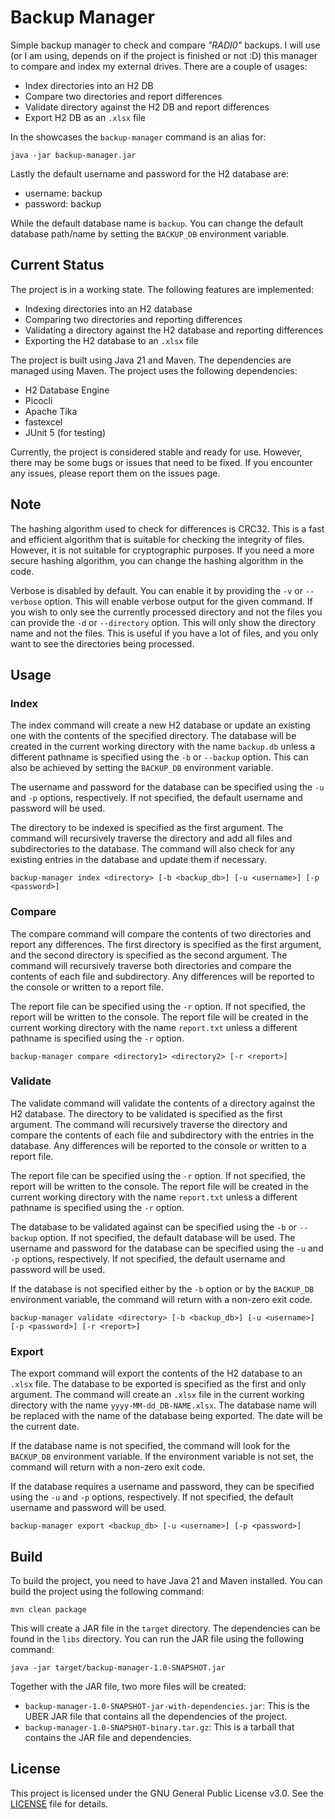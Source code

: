 # Backup Manager

Simple backup manager to check and compare *"RADI0"* backups. I will use (or I
am using, depends on if the project is finished or not :D) this manager to
compare and index my external drives. There are a couple of usages:

- Index directories into an H2 DB
- Compare two directories and report differences
- Validate directory against the H2 DB and report differences
- Export H2 DB as an `.xlsx` file

In the showcases the `backup-manager` command is an alias for:

```shell
java -jar backup-manager.jar
```

Lastly the default username and password for the H2 database are:

- username: backup
- password: backup

While the default database name is `backup`. You can change the default
database path/name by setting the `BACKUP_DB` environment variable.

## Current Status

The project is in a working state. The following features are implemented:

- Indexing directories into an H2 database
- Comparing two directories and reporting differences
- Validating a directory against the H2 database and reporting differences
- Exporting the H2 database to an `.xlsx` file

The project is built using Java 21 and Maven. The dependencies are managed
using Maven. The project uses the following dependencies:

- H2 Database Engine
- Picocli
- Apache Tika
- fastexcel
- JUnit 5 (for testing)

Currently, the project is considered stable and ready for use. However, there
may be some bugs or issues that need to be fixed. If you encounter any issues,
please report them on the issues page.

## Note

The hashing algorithm used to check for differences is CRC32. This is a fast
and efficient algorithm that is suitable for checking the integrity of files.
However, it is not suitable for cryptographic purposes. If you need a more
secure hashing algorithm, you can change the hashing algorithm in the code.

Verbose is disabled by default. You can enable it by providing the `-v` or
`--verbose` option. This will enable verbose output for the given command. If
you wish to only see the currently processed directory and not the files
you can provide the `-d` or `--directory` option. This will only show the
directory name and not the files. This is useful if you have a lot of files,
and you only want to see the directories being processed.

## Usage

### Index

The index command will create a new H2 database or update an existing one with
the contents of the specified directory. The database will be created in the
current working directory with the name `backup.db` unless a different pathname
is specified using the `-b` or `--backup` option. This can also be achieved by
setting the `BACKUP_DB` environment variable.

The username and password for the database can be specified using the `-u` and
`-p` options, respectively. If not specified, the default username and password
will be used.

The directory to be indexed is specified as the first argument. The command will
recursively traverse the directory and add all files and subdirectories to the
database. The command will also check for any existing entries in the database
and update them if necessary.

```shell
backup-manager index <directory> [-b <backup_db>] [-u <username>] [-p <password>]
```

### Compare

The compare command will compare the contents of two directories and report any
differences. The first directory is specified as the first argument, and the
second directory is specified as the second argument. The command will
recursively traverse both directories and compare the contents of each file
and subdirectory. Any differences will be reported to the console or written to
a report file.

The report file can be specified using the `-r` option. If not specified, the
report will be written to the console. The report file will be created in the
current working directory with the name `report.txt` unless a different
pathname is specified using the `-r` option.

```shell
backup-manager compare <directory1> <directory2> [-r <report>]
```

### Validate

The validate command will validate the contents of a directory against the
H2 database. The directory to be validated is specified as the first argument.
The command will recursively traverse the directory and compare the contents of
each file and subdirectory with the entries in the database. Any differences
will be reported to the console or written to a report file.

The report file can be specified using the `-r` option. If not specified, the
report will be written to the console. The report file will be created in the
current working directory with the name `report.txt` unless a different
pathname is specified using the `-r` option.

The database to be validated against can be specified using the `-b` or
`--backup` option. If not specified, the default database will be used. The
username and password for the database can be specified using the `-u` and
`-p` options, respectively. If not specified, the default username and password
will be used.

If the database is not specified either by the `-b` option or by the `BACKUP_DB`
environment variable, the command will return with a non-zero exit code.

```shell
backup-manager validate <directory> [-b <backup_db>] [-u <username>] [-p <password>] [-r <report>]
```

### Export

The export command will export the contents of the H2 database to an `.xlsx`
file. The database to be exported is specified as the first and only argument.
The command will create an `.xlsx` file in the current working directory with
the name `yyyy-MM-dd_DB-NAME.xlsx`. The database name will be replaced with the
name of the database being exported. The date will be the current date.

If the database name is not specified, the command will look for the `BACKUP_DB`
environment variable. If the environment variable is not set, the command will
return with a non-zero exit code.

If the database requires a username and password, they can be specified using the
`-u` and `-p` options, respectively. If not specified, the default username and
password will be used.

```shell
backup-manager export <backup_db> [-u <username>] [-p <password>]
```

## Build

To build the project, you need to have Java 21 and Maven installed. You can
build the project using the following command:

```shell
mvn clean package
```

This will create a JAR file in the `target` directory. The dependencies can be
found in the `libs` directory. You can run the JAR file using the following
command:

```shell
java -jar target/backup-manager-1.0-SNAPSHOT.jar
```

Together with the JAR file, two more files will be created:

- `backup-manager-1.0-SNAPSHOT-jar-with-dependencies.jar`: This is the UBER JAR
  file that contains all the dependencies of the project.
- `backup-manager-1.0-SNAPSHOT-binary.tar.gz`: This is a tarball that contains
  the JAR file and dependencies.

## License

This project is licensed under the GNU General Public License v3.0. See the
[LICENSE](LICENSE) file for details.